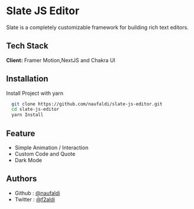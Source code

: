 # Slate JS Editor

Slate is a completely customizable framework for building rich text editors.

## Tech Stack

**Client:** Framer Motion,NextJS and Chakra UI

## Installation

Install Project with yarn

```bash
  git clone https://github.com/naufaldi/slate-js-editor.git
  cd slate-js-editor
  yarn Install
```
## Feature 
- Simple Animation / Interaction 
- Custom Code and Quote
- Dark Mode 

## Authors

- Github : [@naufaldi](https://www.github.com/naufaldi)
- Twitter : [@f2aldi](https://www.twitter.com/f2aldi)
